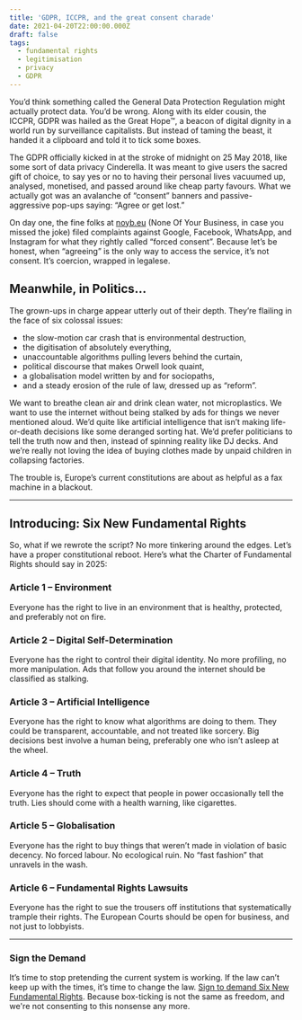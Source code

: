 ```yaml
---
title: 'GDPR, ICCPR, and the great consent charade'
date: 2021-04-20T22:00:00.000Z
draft: false
tags:
  - fundamental rights
  - legitimisation
  - privacy
  - GDPR
---
```


You’d think something called the General Data Protection Regulation might actually protect data. You’d be wrong. Along with its elder cousin, the ICCPR, GDPR was hailed as the Great Hope™, a beacon of digital dignity in a world run by surveillance capitalists. But instead of taming the beast, it handed it a clipboard and told it to tick some boxes.

The GDPR officially kicked in at the stroke of midnight on 25 May 2018, like some sort of data privacy Cinderella. It was meant to give users the sacred gift of choice, to say yes or no to having their personal lives vacuumed up, analysed, monetised, and passed around like cheap party favours. What we actually got was an avalanche of “consent” banners and passive-aggressive pop-ups saying: “Agree or get lost.”

On day one, the fine folks at [noyb.eu](https://noyb.eu/) (None Of Your Business, in case you missed the joke) filed complaints against Google, Facebook, WhatsApp, and Instagram for what they rightly called “forced consent”. Because let’s be honest, when “agreeing” is the only way to access the service, it’s not consent. It’s coercion, wrapped in legalese.

## Meanwhile, in Politics...

The grown-ups in charge appear utterly out of their depth. They’re flailing in the face of six colossal issues:

* the slow-motion car crash that is environmental destruction, 
* the digitisation of absolutely everything, 
* unaccountable algorithms pulling levers behind the curtain, 
* political discourse that makes Orwell look quaint, 
* a globalisation model written by and for sociopaths, 
* and a steady erosion of the rule of law, dressed up as “reform”. 

We want to breathe clean air and drink clean water, not microplastics. We want to use the internet without being stalked by ads for things we never mentioned aloud. We’d quite like artificial intelligence that isn’t making life-or-death decisions like some deranged sorting hat. We’d prefer politicians to tell the truth now and then, instead of spinning reality like DJ decks. And we’re really not loving the idea of buying clothes made by unpaid children in collapsing factories.

The trouble is, Europe’s current constitutions are about as helpful as a fax machine in a blackout.

***

## Introducing: Six New Fundamental Rights

So, what if we rewrote the script? No more tinkering around the edges. Let’s have a proper constitutional reboot. Here’s what the Charter of Fundamental Rights should say in 2025:

### Article 1 – Environment

Everyone has the right to live in an environment that is healthy, protected, and preferably not on fire.

### Article 2 – Digital Self-Determination

Everyone has the right to control their digital identity. No more profiling, no more manipulation. Ads that follow you around the internet should be classified as stalking.

### Article 3 – Artificial Intelligence

Everyone has the right to know what algorithms are doing to them. They could be transparent, accountable, and not treated like sorcery. Big decisions best involve a human being, preferably one who isn’t asleep at the wheel.

### Article 4 – Truth

Everyone has the right to expect that people in power occasionally tell the truth. Lies should come with a health warning, like cigarettes.

### Article 5 – Globalisation

Everyone has the right to buy things that weren’t made in violation of basic decency. No forced labour. No ecological ruin. No “fast fashion” that unravels in the wash.

### Article 6 – Fundamental Rights Lawsuits

Everyone has the right to sue the trousers off institutions that systematically trample their rights. The European Courts should be open for business, and not just to lobbyists.

***

### Sign the Demand

It’s time to stop pretending the current system is working. If the law can’t keep up with the times, it’s time to change the law. [Sign to demand Six New Fundamental Rights](https://you.wemove.eu/campaigns/for-new-fundamental-rights-in-europe). Because box-ticking is not the same as freedom, and we're not consenting to this nonsense any more.
